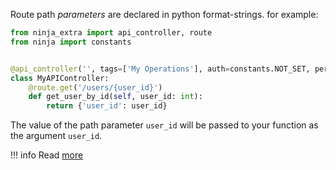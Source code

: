 
Route path _parameters_ are declared in python format-strings.
for example:

```python hl_lines="7 8"
from ninja_extra import api_controller, route
from ninja import constants


@api_controller('', tags=['My Operations'], auth=constants.NOT_SET, permissions=[])
class MyAPIController:
    @route.get('/users/{user_id}')
    def get_user_by_id(self, user_id: int):
        return {'user_id': user_id}
```

The value of the path parameter `user_id` will be passed to your function as the argument `user_id`.

!!! info
    Read [more](https://django-ninja.rest-framework.com/tutorial/path-params/)